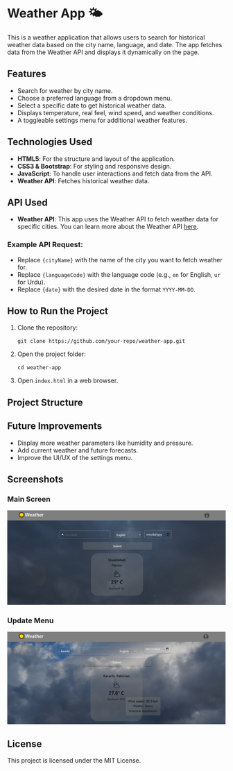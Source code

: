# Weather App 🌤

This is a weather application that allows users to search for historical weather data based on the city name, language, and date. The app fetches data from the Weather API and displays it dynamically on the page.

## Features
- Search for weather by city name.
- Choose a preferred language from a dropdown menu.
- Select a specific date to get historical weather data.
- Displays temperature, real feel, wind speed, and weather conditions.
- A toggleable settings menu for additional weather features.

## Technologies Used
- **HTML5**: For the structure and layout of the application.
- **CSS3 & Bootstrap**: For styling and responsive design.
- **JavaScript**: To handle user interactions and fetch data from the API.
- **Weather API**: Fetches historical weather data.

## API Used
- **Weather API**: This app uses the Weather API to fetch weather data for specific cities. You can learn more about the Weather API [here](https://rapidapi.com/weatherapi/api/weatherapi-com).

### Example API Request:
- Replace `{cityName}` with the name of the city you want to fetch weather for.
- Replace `{languageCode}` with the language code (e.g., `en` for English, `ur` for Urdu).
- Replace `{date}` with the desired date in the format `YYYY-MM-DD`.

## How to Run the Project
1. Clone the repository:
    ```
    git clone https://github.com/your-repo/weather-app.git
    ```
2. Open the project folder:
    ```
    cd weather-app
    ```
3. Open `index.html` in a web browser.

## Project Structure

## Future Improvements
- Display more weather parameters like humidity and pressure.
- Add current weather and future forecasts.
- Improve the UI/UX of the settings menu.

## Screenshots
### Main Screen
![Weather App Main Screen](./img,videos/homme.png)

### Update Menu
![Settings Menu](./img,videos/output.png)


## License

This project is licensed under the MIT License.
